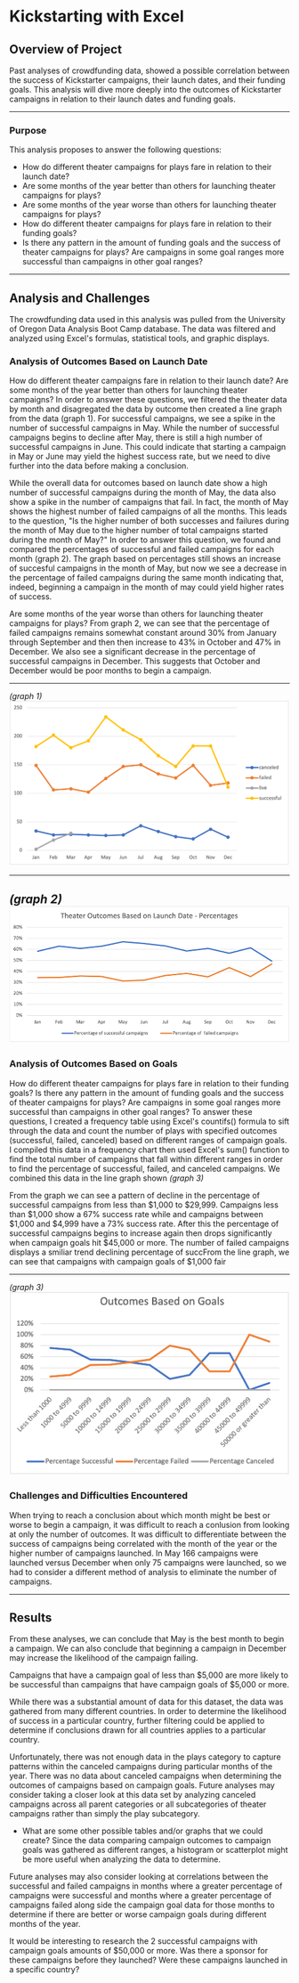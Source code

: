 # Kickstarting with Excel

## Overview of Project
Past analyses of crowdfunding data, showed a possible correlation between the success of Kickstarter campaigns, their launch dates, and their funding goals. This analysis will dive more deeply into the outcomes of Kickstarter campaigns in relation to their launch dates and funding goals.

---
### Purpose
This analysis proposes to answer the following questions:
* How do different theater campaigns for plays fare in relation to their launch date?
* Are some months of the year better than others for launching theater campaigns for plays?
* Are some months of the year worse than others for launching theater campaigns for plays?
* How do different theater campaigns for plays fare in relation to their funding goals?
* Is there any pattern in the amount of funding goals and the success of theater campaigns for plays? Are campaigns in some goal ranges more successful than campaigns in other goal ranges?

---
## Analysis and Challenges
The crowdfunding data used in this analysis was pulled from the University of Oregon Data Analysis Boot Camp database. The data was filtered and analyzed using Excel's formulas, statistical tools, and graphic displays. 


### Analysis of Outcomes Based on Launch Date
How do different theater campaigns fare in relation to their launch date? Are some months of the year better than others for launching theater campaigns? In order to answer these questions, we filtered the theater data by month and disagregated the data by outcome then created a line graph from the data (graph 1). For successful campaigns, we see a spike in the number of successful campaigns in May. While the number of successful campaigns begins to decline after May, there is still a high number of successful campaigns in June. This could indicate that starting a campaign in May or June may yield the highest success rate, but we need to dive further into the data before making a conclusion.

While the overall data for outcomes based on launch date show a high number of successful campaigns during the month of May, the data also show a spike in the number of campaigns that fail. In fact, the month of May shows the highest number of failed campaigns of all the months. This leads to the question, "Is the higher number of both successes and failures during the month of May due to the higher number of total campaigns started during the month of May?" In order to answer this question, we found and compared the percentages of successful and failed campaigns for each month (graph 2). The graph based on percentages still shows an increase of succesful campaigns in the month of May, but now we see a decrease in the percentage of failed campaigns during the same month indicating that, indeed, beginning a campaign in the month of may could yield higher rates of success. 

Are some months of the year worse than others for launching theater campaigns for plays? From graph 2, we can see that the percentage of failed campaigns remains somewhat constant around 30% from January through September and then then increase to 43% in October and 47% in December. We also see a significant decrease in the percentage of successful campaigns in December. This suggests that October and December would be poor months to begin a campaign.

---
*(graph 1)*
![Theater_Outcomes_vs_Launch](https://github.com/jisellejones/kickstarter-analysis_JJones/blob/main/Outcomes%20Based%20on%20Launch%20Date.png)

---
*(graph 2)*
![Theater_Outcomes_vs_Launch_Percentage](https://github.com/jisellejones/kickstarter-analysis_JJones/blob/main/Theater_Outcomes_vs_Launch_percentage.png)
---
### Analysis of Outcomes Based on Goals
How do different theater campaigns for plays fare in relation to their funding goals? Is there any pattern in the amount of funding goals and the success of theater campaigns for plays? Are campaigns in some goal ranges more successful than campaigns in other goal ranges? To answer these questions, I created a frequency table using Excel's countifs() formula to sift through the data and count the number of plays with specified outcomes (successful, failed, canceled) based on different ranges of campaign goals. I compiled this data in a frequency chart then used Excel's sum() function to find the total number of campaigns that fall within different ranges in order to find the percentage of successful, failed, and canceled campaigns. We combined this data in the line graph shown *(graph 3)*

From the graph we can see a pattern of decline in the percentage of successful campaigns from less than $1,000 to $29,999. Campaigns less than $1,000 show a 67% success rate while and campaigns between $1,000 and $4,999 have a 73% success rate. After this the percentage of successful campaigns begins to increase again then drops significantly when campaign goals hit $45,000 or more. The number of failed campaigns displays a smiliar trend declining percentage of succFrom the line graph, we can see that campaigns with campaign goals of $1,000 fair


---
*(graph 3)*
![Outcome_vs_Goals](https://github.com/jisellejones/kickstarter-analysis_JJones/blob/main/Outcomes_vs_Goals.png)


### Challenges and Difficulties Encountered
When trying to reach a conclusion about which month might be best or worse to begin a campaign, it was difficult to reach a conlusion from looking at only the number of outcomes. It was difficult to differentiate between the success of campaigns being correlated with the month of the year or the higher number of campaigns launched. In May 166 campaigns were launched versus December when only 75 campaigns were launched, so we had to consider a different method of analysis to eliminate the number of campaigns. 

---
## Results
From these analyses, we can conclude that May is the best month to begin a campaign. We can also conclude that beginning a campaign in December may increase the likelihood of the campaign failing.

Campaigns that have a campaign goal of less than $5,000 are more likely to be successful than campaigns that have campaign goals of $5,000 or more.

While there was a substantial amount of data for this dataset, the data was gathered from many different countries. In order to determine the likelihood of success in a particular country, further filtering could be applied to determine if conclusions drawn for all countries applies to a particular country. 

Unfortunately, there was not enough data in the plays category to capture patterns within the canceled campaigns during particular months of the year. There was no data about canceled campaigns when determining the outcomes of campaigns based on campaign goals. Future analyses may consider taking a closer look at this data set by analyzing canceled campaigns across all parent categories or all subcategories of theater campaigns rather than simply the play subcategory.




- What are some other possible tables and/or graphs that we could create?
Since the data comparing campaign outcomes to campaign goals was gathered as different ranges, a histogram or scatterplot might be more useful when analyzing the data to determine. 

Future analyses may also consider looking at correlations between the successful and failed campaigns in months where a greater percentage of campaigns were successful and months where a greater percentage of campaigns failed along side the campaign goal data for those months to determine if there are better or worse campaign goals during different months of the year.

It would be interesting to research the 2 successful campaigns with campaign goals amounts of $50,000 or more. Was there a sponsor for these campaigns before they launched? Were these campaigns launched in a specific country?
